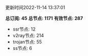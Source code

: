更新时间2022-11-14 13:37:01

**总订阅: 45**
**总节点: 1171**
**有效节点: 287**
- ssr节点: 12
- v2ray节点: 214
- trojan节点: 55
- ss节点: 6
